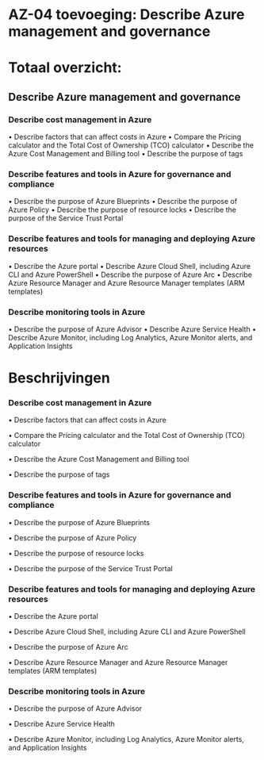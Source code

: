 # AZ-04 toevoeging: Describe Azure management and governance

# Totaal overzicht:
## Describe Azure management and governance
### Describe cost management in Azure
• Describe factors that can affect costs in Azure
• Compare the Pricing calculator and the Total Cost of Ownership (TCO) calculator
• Describe the Azure Cost Management and Billing tool
• Describe the purpose of tags
### Describe features and tools in Azure for governance and compliance
• Describe the purpose of Azure Blueprints
• Describe the purpose of Azure Policy
• Describe the purpose of resource locks
• Describe the purpose of the Service Trust Portal
### Describe features and tools for managing and deploying Azure resources
• Describe the Azure portal
• Describe Azure Cloud Shell, including Azure CLI and Azure PowerShell
• Describe the purpose of Azure Arc
• Describe Azure Resource Manager and Azure Resource Manager templates (ARM templates)
### Describe monitoring tools in Azure
• Describe the purpose of Azure Advisor
• Describe Azure Service Health
• Describe Azure Monitor, including Log Analytics, Azure Monitor alerts, and Application Insights


# Beschrijvingen
### Describe cost management in Azure
• Describe factors that can affect costs in Azure

• Compare the Pricing calculator and the Total Cost of Ownership (TCO) calculator

• Describe the Azure Cost Management and Billing tool

• Describe the purpose of tags

### Describe features and tools in Azure for governance and compliance
• Describe the purpose of Azure Blueprints

• Describe the purpose of Azure Policy

• Describe the purpose of resource locks

• Describe the purpose of the Service Trust Portal

### Describe features and tools for managing and deploying Azure resources
• Describe the Azure portal

• Describe Azure Cloud Shell, including Azure CLI and Azure PowerShell

• Describe the purpose of Azure Arc

• Describe Azure Resource Manager and Azure Resource Manager templates (ARM templates)

### Describe monitoring tools in Azure
• Describe the purpose of Azure Advisor

• Describe Azure Service Health

• Describe Azure Monitor, including Log Analytics, Azure Monitor alerts, and Application Insights
